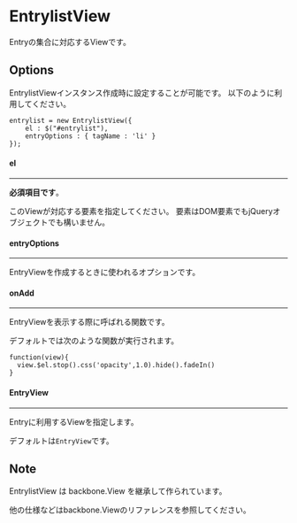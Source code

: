 EntrylistView
================================================================================
Entryの集合に対応するViewです。

Options
--------------------------------------------------------------------------------
EntrylistViewインスタンス作成時に設定することが可能です。
以下のように利用してください。

    entrylist = new EntrylistView({
        el : $("#entrylist"),
        entryOptions : { tagName : 'li' }
    });

#### el
- - - - - - - - - - - - - - - - - - - - - - - - - - - - - - - - - - - - - - - -
**必須項目です**。

このViewが対応する要素を指定してください。
要素はDOM要素でもjQueryオブジェクトでも構いません。


#### entryOptions
- - - - - - - - - - - - - - - - - - - - - - - - - - - - - - - - - - - - - - - -
EntryViewを作成するときに使われるオプションです。


#### onAdd
- - - - - - - - - - - - - - - - - - - - - - - - - - - - - - - - - - - - - - - -
EntryViewを表示する際に呼ばれる関数です。

デフォルトでは次のような関数が実行されます。

    function(view){
      view.$el.stop().css('opacity',1.0).hide().fadeIn()
    }


#### EntryView
- - - - - - - - - - - - - - - - - - - - - - - - - - - - - - - - - - - - - - - -
Entryに利用するViewを指定します。

デフォルトは`EntryView`です。


Note
--------------------------------------------------------------------------------
EntrylistView は backbone.View を継承して作られています。

他の仕様などはbackbone.Viewのリファレンスを参照してください。


